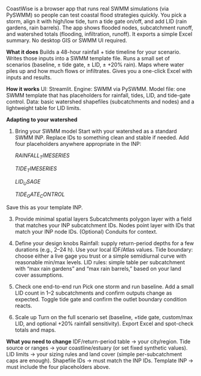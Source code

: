 CoastWise is a browser app that runs real SWMM simulations (via PySWMM) so people can test coastal flood strategies quickly. You pick a storm, align it with high/low tide, turn a tide gate on/off, and add LID (rain gardens, rain barrels). The app shows flooded nodes, subcatchment runoff, and watershed totals (flooding, infiltration, runoff). It exports a simple Excel summary. No desktop GIS or SWMM UI required.

**What it does**
  Builds a 48-hour rainfall + tide timeline for your scenario.
  Writes those inputs into a SWMM template file.
  Runs a small set of scenarios (baseline, ± tide gate, ± LID, ± +20% rain).
  Maps where water piles up and how much flows or infiltrates.
  Gives you a one-click Excel with inputs and results.

**How it works**
  UI: Streamlit.
  Engine: SWMM via PySWMM.
  Model file: one SWMM template that has placeholders for rainfall, tides, LID, and tide-gate control.
  Data: basic watershed shapefiles (subcatchments and nodes) and a lightweight table for LID limits.

**Adapting to your watershed** 
1) Bring your SWMM model
  Start with your watershed as a standard SWMM INP.
  Replace IDs to something clean and stable if needed.
  Add four placeholders anywhere appropriate in the INP:

      $RAINFALL_TIMESERIES$
   
      $TIDE_TIMESERIES$

      $LID_USAGE$

      $TIDE_GATE_CONTROL$
   
  Save this as your template INP.

3) Provide minimal spatial layers
  Subcatchments polygon layer with a field that matches your INP subcatchment IDs.
  Nodes point layer with IDs that match your INP node IDs.
  (Optional) Conduits for context.

4) Define your design knobs
  Rainfall: supply return-period depths for a few durations (e.g., 2–24 h). Use your local IDF/Atlas values.
  Tide boundary: choose either a live gage you trust or a simple semidiurnal curve with reasonable min/max levels.
  LID rules: simple table per subcatchment with “max rain gardens” and “max rain barrels,” based on your land cover assumptions.

5) Check one end-to-end run
  Pick one storm and run baseline.
  Add a small LID count in 1–2 subcatchments and confirm outputs change as expected.
  Toggle tide gate and confirm the outlet boundary condition reacts.

6) Scale up
  Turn on the full scenario set (baseline, +tide gate, custom/max LID, and optional +20% rainfall sensitivity).
  Export Excel and spot-check totals and maps.

**What you need to change**
  IDF/return-period table → your city/region.
  Tide source or ranges → your coastline/estuary (or set fixed synthetic values).
  LID limits → your sizing rules and land cover (simple per-subcatchment caps are enough).
  Shapefile IDs → must match the INP IDs.
  Template INP → must include the four placeholders above.
